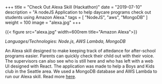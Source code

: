 +++
title = "Check Out Alexa Skill (Hackathon)"
date = "2019-07-10"
description = "A nodeJS Application to help daycare programs check out students using Amazon Alexa."
tags = [
    "NodeJS", "aws", "MongoDB"
]
weight = 100
image = "alexa.jpg"
+++

{{< figure src="alexa.jpg" width=600rem title="Amazon Alexa">}}

*Languages/Technologies: Node.js, AWS Lambda, MongoDB*

An Alexa skill designed to make keeping track of attedance for after-school programs easier. Parents can quickly check their child out with their voice. The supervisors can also see who is still here and who has left with a web UI designed with React. The application was made to help a Boys and Kids club in the Seattle area. We used a MongoDB database and AWS Lambda to run our Alexa skill. Read more [here](../../p/seattle-trip/).